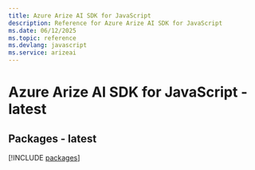 ```yaml
---
title: Azure Arize AI SDK for JavaScript
description: Reference for Azure Arize AI SDK for JavaScript
ms.date: 06/12/2025
ms.topic: reference
ms.devlang: javascript
ms.service: arizeai
---
```

# Azure Arize AI SDK for JavaScript - latest
## Packages - latest
[!INCLUDE [packages](arize-ai-index.md)]
